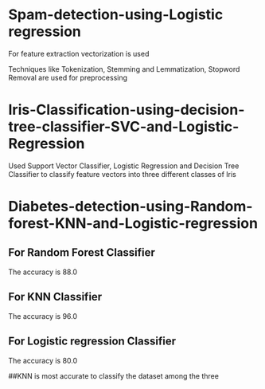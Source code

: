 # Spam-detection-using-Logistic regression
For feature extraction vectorization is used

Techniques like Tokenization, Stemming and Lemmatization, Stopword Removal 
are used for preprocessing 

# Iris-Classification-using-decision-tree-classifier-SVC-and-Logistic-Regression

Used Support Vector Classifier, Logistic Regression and Decision Tree Classifier to classify feature vectors into three different classes of Iris

# Diabetes-detection-using-Random-forest-KNN-and-Logistic-regression
## For Random Forest Classifier
The accuracy is 88.0
## For KNN Classifier
The accuracy is 96.0
## For Logistic regression Classifier
The accuracy is 80.0

##KNN is most accurate to classify the dataset among the three
